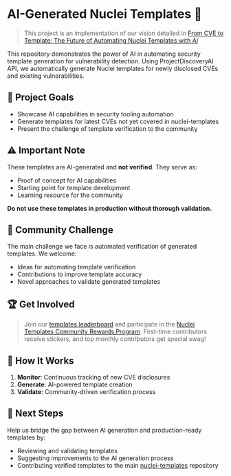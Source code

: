 # AI-Generated Nuclei Templates 👾

> This project is an implementation of our vision detailed in [From CVE to Template: The Future of Automating Nuclei Templates with AI](https://blog.projectdiscovery.io/future-of-automating-nuclei-templates-with-ai/)

This repository demonstrates the power of AI in automating security template generation for vulnerability detection. Using ProjectDiscoveryAI API, we automatically generate Nuclei templates for newly disclosed CVEs and existing vulnerabilities.

## 🎯 Project Goals

- Showcase AI capabilities in security tooling automation
- Generate templates for latest CVEs not yet covered in nuclei-templates
- Present the challenge of template verification to the community

## ⚠️ Important Note

These templates are AI-generated and **not verified**. They serve as:
- Proof of concept for AI capabilities
- Starting point for template development
- Learning resource for the community

**Do not use these templates in production without thorough validation.**

## 🤝 Community Challenge

The main challenge we face is automated verification of generated templates. We welcome:
- Ideas for automating template verification
- Contributions to improve template accuracy
- Novel approaches to validate generated templates

## 🏆 Get Involved

> Join our [templates leaderboard](https://cloud.projectdiscovery.io/templates/leaderboard) and participate in the [Nuclei Templates Community Rewards Program](https://github.com/projectdiscovery/nuclei-templates/blob/main/Community-Rewards-FAQ.md). First-time contributors receive stickers, and top monthly contributors get special swag!

## 🔄 How It Works

1. **Monitor**: Continuous tracking of new CVE disclosures
2. **Generate**: AI-powered template creation
3. **Validate**: Community-driven verification process

## 🚀 Next Steps

Help us bridge the gap between AI generation and production-ready templates by:
- Reviewing and validating templates
- Suggesting improvements to the AI generation process
- Contributing verified templates to the main [nuclei-templates](https://github.com/projectdiscovery/nuclei-templates) repository
